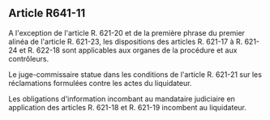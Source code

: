 Article R641-11
----
A l'exception de l'article R. 621-20 et de la première phrase du premier alinéa
de l'article R. 621-23, les dispositions des articles R. 621-17 à R. 621-24 et
R. 622-18 sont applicables aux organes de la procédure et aux contrôleurs.

Le juge-commissaire statue dans les conditions de l'article R. 621-21 sur les
réclamations formulées contre les actes du liquidateur.

Les obligations d'information incombant au mandataire judiciaire en application
des articles R. 621-18 et R. 621-19 incombent au liquidateur.
